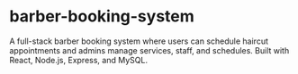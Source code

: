 # barber-booking-system
A full-stack barber booking system where users can schedule haircut appointments and admins manage services, staff, and schedules. Built with React, Node.js, Express, and MySQL.
